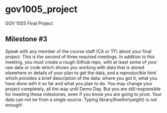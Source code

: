 # gov1005_project
GOV 1005 Final Project


## Milestone #3
Speak with any member of the course staff (CA or TF) about your final project. This is the second of three required meetings. In addition to this meeting, you must create a rough Github repo, with at least some of your raw data or code which shows you working with data that is stored elsewhere or details of your plan to get the data, and a reproducible html which provides a brief description of the data: where you got it, what you have done with it so far and what you plan to do. You may change your project completely, all the way until Demo Day. But you are still responsible for meeting these milestones, even if you know you are going to pivot. Your data can not be from a single source. Typing library(fivethirtyeight) is not enough!
